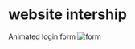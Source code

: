 # website intership 
Animated login form
![form](https://github.com/user-attachments/assets/63c1dbdd-d0d0-4075-b0e2-5d7d13cdf7f2)

